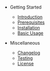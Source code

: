 #  

* Getting Started

    * [Introduction](getting-started/introduction.md)
    * [Prerequisites](getting-started/prerequisites.md)
    * [Installation](getting-started/installation.md)
    * [Basic Usage](getting-started/basic-usage.md)

* Miscellaneous

    * [Changelog](miscellaneous/changelog.md)
    * [Testing](miscellaneous/testing.md)
    * [License](miscellaneous/license.md)
